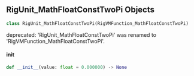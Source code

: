 ## RigUnit_MathFloatConstTwoPi Objects

```python
class RigUnit_MathFloatConstTwoPi(RigVMFunction_MathFloatConstTwoPi)
```

deprecated: 'RigUnit_MathFloatConstTwoPi' was renamed to 'RigVMFunction_MathFloatConstTwoPi'.

<a id="unreal.RigUnit_MathFloatConstTwoPi.__init__"></a>

#### __init__

```python
def __init__(value: float = 0.000000) -> None
```

<a id="unreal.RigVMFunction_MathFloatConstE"></a>